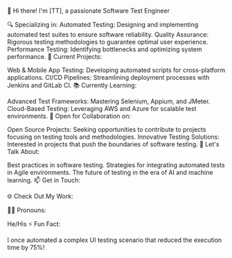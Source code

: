 🚀 Hi there! I'm [TT], a passionate Software Test Engineer

🔍 Specializing in:
  Automated Testing: Designing and implementing automated test suites to ensure software reliability.
  Quality Assurance: Rigorous testing methodologies to guarantee optimal user experience.
  Performance Testing: Identifying bottlenecks and optimizing system performance.
🌟 Current Projects:
  
  Web & Mobile App Testing: Developing automated scripts for cross-platform applications.
  CI/CD Pipelines: Streamlining deployment processes with Jenkins and GitLab CI.
📚 Currently Learning:

  Advanced Test Frameworks: Mastering Selenium, Appium, and JMeter.
  Cloud-Based Testing: Leveraging AWS and Azure for scalable test environments.
🔗 Open for Collaboration on:

  Open Source Projects: Seeking opportunities to contribute to projects focusing on testing tools and methodologies.
  Innovative Testing Solutions: Interested in projects that push the boundaries of software testing.
💬 Let's Talk About:

  Best practices in software testing.
  Strategies for integrating automated tests in Agile environments.
  The future of testing in the era of AI and machine learning.
📫 Get in Touch:

🌐 Check Out My Work:


👨‍💻 Pronouns:

  He/His
⚡ Fun Fact:

  I once automated a complex UI testing scenario that reduced the execution time by 75%!
